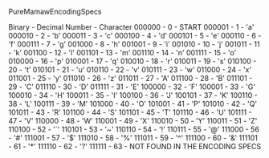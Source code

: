 PureMamawEncodingSpecs

Binary - Decimal Number - Character
000000 -        0       - START
000001 -        1       - 'a'
000010 -        2       - 'b'
000011 -        3       - 'c'
000100 -        4       - 'd'
000101 -        5       - 'e'
000110 -        6       - 'f'
000111 -        7       - 'g'
001000 -        8       - 'h'
001001 -        9       - 'i'
001010 -       10       - 'j'
001011 -       11       - 'k'
001100 -       12       - 'l'
001101 -       13       - 'm'
001110 -       14       - 'n'
001111 -       15       - 'o'
010000 -       16       - 'p'
010001 -       17       - 'q'
010010 -       18       - 'r'
010011 -       19       - 's'
010100 -       20       - 't'
010101 -       21       - 'u'
010110 -       22       - 'v'
010111 -       23       - 'w'
011000 -       24       - 'x'
011001 -       25       - 'y'
011010 -       26       - 'z'
011011 -       27       - 'A'
011100 -       28       - 'B'
011101 -       29       - 'C'
011110 -       30       - 'D'
011111 -       31       - 'E'
100000 -       32       - 'F'
100001 -       33       - 'G'
100010 -       34       - 'H'
100011 -       35       - 'I'
100100 -       36       - 'J'
100101 -       37       - 'K'
100110 -       38       - 'L'
100111 -       39       - 'M'
101000 -       40       - 'O'
101001 -       41       - 'P'
101010 -       42       - 'Q'
101011 -       43       - 'R'
101100 -       44       - 'S'
101101 -       45       - 'T'
101110 -       46       - 'U'
101111 -       47       - 'V'
110000 -       48       - 'W'
110001 -       49       - 'X'
110010 -       50       - 'Y'
110011 -       51       - 'Z'
110100 -       52       - '`'
110101 -       53       - '~'
110110 -       54       - '!'
110111 -       55       - '@'
111000 -       56       - '#'
111001 -       57       - '$'
111010 -       58       - '%'
111011 -       59       - '^'
111100 -       60       - '&'
111101 -       61       - '*'
111110 -       62       - '?'
111111 -       63       - NOT FOUND IN THE ENCODING SPECS
